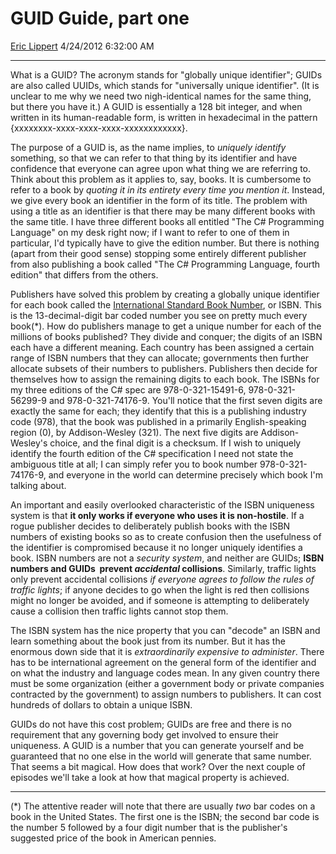 <div id="page">

# GUID Guide, part one

[Eric Lippert](https://social.msdn.microsoft.com/profile/Eric%20Lippert) 4/24/2012 6:32:00 AM

-----

<div id="content">

<div class="mine">

What is a GUID? The acronym stands for "globally unique identifier"; GUIDs are also called UUIDs, which stands for "universally unique identifier". (It is unclear to me why we need two nigh-identical names for the same thing, but there you have it.) A GUID is essentially a 128 bit integer, and when written in its human-readable form, is written in hexadecimal in the pattern {xxxxxxxx-xxxx-xxxx-xxxx-xxxxxxxxxxxx}.

The purpose of a GUID is, as the name implies, to *uniquely identify* something, so that we can refer to that thing by its identifier and have confidence that everyone can agree upon what thing we are referring to. Think about this problem as it applies to, say, books. It is cumbersome to refer to a book by *quoting it in its entirety every time you mention it*. Instead, we give every book an identifier in the form of its title. The problem with using a title as an identifier is that there may be many different books with the same title. I have three different books all entitled "<span class="underline">The C\# Programming Language</span>" on my desk right now; if I want to refer to one of them in particular, I'd typically have to give the edition number. But there is nothing (apart from their good sense) stopping some entirely different publisher from also publishing a book called "The C\# Programming Language, fourth edition" that differs from the others.

Publishers have solved this problem by creating a globally unique identifier for each book called the [International Standard Book Number](http://en.wikipedia.org/wiki/ISBN), or ISBN. This is the 13-decimal-digit bar coded number you see on pretty much every book(\*). How do publishers manage to get a unique number for each of the millions of books published? They divide and conquer; the digits of an ISBN each have a different meaning. Each country has been assigned a certain range of ISBN numbers that they can allocate; governments then further allocate subsets of their numbers to publishers. Publishers then decide for themselves how to assign the remaining digits to each book. The ISBNs for my three editions of the C\# spec are 978-0-321-15491-6, 978-0-321-56299-9 and 978-0-321-74176-9. You'll notice that the first seven digits are exactly the same for each; they identify that this is a publishing industry code (978), that the book was published in a primarily English-speaking region (0), by Addison-Wesley (321). The next five digits are Addison-Wesley's choice, and the final digit is a checksum. If I wish to uniquely identify the fourth edition of the C\# specification I need not state the ambiguous title at all; I can simply refer you to book number 978-0-321-74176-9, and everyone in the world can determine precisely which book I'm talking about.

An important and easily overlooked characteristic of the ISBN uniqueness system is that **it only works if everyone who uses it is non-hostile**. If a rogue publisher decides to deliberately publish books with the ISBN numbers of existing books so as to create confusion then the usefulness of the identifier is compromised because it no longer uniquely identifies a book. ISBN numbers are not a *security system*, and neither are GUIDs; **ISBN numbers and GUIDs  prevent *accidental* collisions**. Similarly, traffic lights only prevent accidental collisions *if everyone agrees to follow the rules of traffic lights*; if anyone decides to go when the light is red then collisions might no longer be avoided, and if someone is attempting to deliberately cause a collision then traffic lights cannot stop them.

The ISBN system has the nice property that you can "decode" an ISBN and learn something about the book just from its number. But it has the enormous down side that it is *extraordinarily expensive to administer*. There has to be international agreement on the general form of the identifier and on what the industry and language codes mean. In any given country there must be some organization (either a government body or private companies contracted by the government) to assign numbers to publishers. It can cost hundreds of dollars to obtain a unique ISBN.

GUIDs do not have this cost problem; GUIDs are free and there is no requirement that any governing body get involved to ensure their uniqueness. A GUID is a number that you can generate yourself and be guaranteed that no one else in the world will generate that same number. That seems a bit magical. How does that work? Over the next couple of episodes we'll take a look at how that magical property is achieved.

-----

(\*) The attentive reader will note that there are usually *two* bar codes on a book in the United States. The first one is the ISBN; the second bar code is the number 5 followed by a four digit number that is the publisher's suggested price of the book in American pennies.

</div>

</div>

</div>

